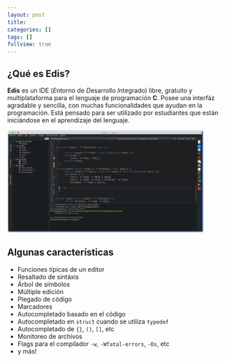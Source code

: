 ```yaml
---
layout: post
title: 
categories: []
tags: []
fullview: true
---
```


## ¿Qué es Edis?

**Edis** es un IDE (*E*ntorno de *D*esarrollo *I*ntegrado) libre, gratuito y multiplataforma para el lenguaje de programación **C**. Posee una interfáz agradable y sencilla, con muchas funcionalidades que ayudan en la programación. Está pensado para ser utilizado por estudiantes que están iniciándose en el aprendizaje del lenguaje.

<img src="https://github.com/centaurialpha/edis/raw/master/src/images/sources/edis_screenshot.png" width="450">

## Algunas características

- Funciones típicas de un editor
- Resaltado de sintáxis
- Árbol de símbolos
- Múltiple edición
- Plegado de código
- Marcadores
- Autocompletado basado en el código
- Autocompletado en `struct` cuando se utiliza `typedef`
- Autocompletado de `{}`, `()`, `[]`, etc
- Monitoreo de archivos
- Flags para el compilador `-w`, `-Wfatal-errors`, `-Os`, etc
- y más!